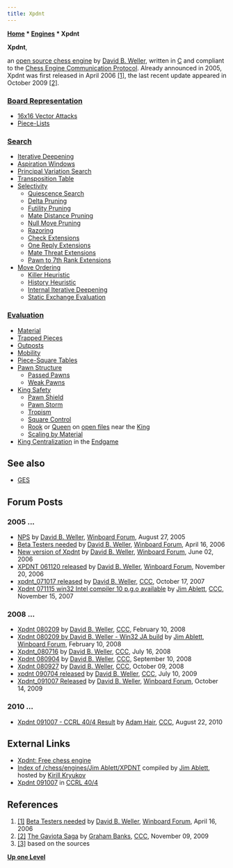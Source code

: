 ```yaml
---
title: Xpdnt
---
```

**[Home](Home "Home") \* [Engines](Engines "Engines") \* Xpdnt**


**Xpdnt**,  

an [open source chess engine](Category:Open_Source "Category:Open Source") by [David B. Weller](David_B._Weller "David B. Weller"), written in [C](C "C") and compliant to the [Chess Engine Communication Protocol](Chess_Engine_Communication_Protocol "Chess Engine Communication Protocol"). 
Already announced in 2005, Xpdnt was first released in April 2006 <a id="cite-note-1" href="#cite-ref-1">[1]</a>, 
the last recent update appeared in October 2009 <a id="cite-note-2" href="#cite-ref-2">[2]</a>. 



### [Board Representation](Board_Representation "Board Representation")


* [16x16 Vector Attacks](Vector_Attacks "Vector Attacks")
* [Piece-Lists](Piece-Lists "Piece-Lists")


### [Search](Search "Search")


* [Iterative Deepening](Iterative_Deepening "Iterative Deepening")
* [Aspiration Windows](Aspiration_Windows "Aspiration Windows")
* [Principal Variation Search](Principal_Variation_Search "Principal Variation Search")
* [Transposition Table](Transposition_Table "Transposition Table")
* [Selectivity](Selectivity "Selectivity")
	+ [Quiescence Search](Quiescence_Search "Quiescence Search")
	+ [Delta Pruning](Delta_Pruning "Delta Pruning")
	+ [Futility Pruning](Futility_Pruning "Futility Pruning")
	+ [Mate Distance Pruning](Mate_Distance_Pruning "Mate Distance Pruning")
	+ [Null Move Pruning](Null_Move_Pruning "Null Move Pruning")
	+ [Razoring](Razoring "Razoring")
	+ [Check Extensions](Check_Extensions "Check Extensions")
	+ [One Reply Extensions](One_Reply_Extensions "One Reply Extensions")
	+ [Mate Threat Extensions](Mate_Threat_Extensions "Mate Threat Extensions")
	+ [Pawn to 7th Rank Extensions](Passed_Pawn_Extensions "Passed Pawn Extensions")
* [Move Ordering](Move_Ordering "Move Ordering")
	+ [Killer Heuristic](Killer_Heuristic "Killer Heuristic")
	+ [History Heuristic](History_Heuristic "History Heuristic")
	+ [Internal Iterative Deepening](Internal_Iterative_Deepening "Internal Iterative Deepening")
	+ [Static Exchange Evaluation](Static_Exchange_Evaluation "Static Exchange Evaluation")


### [Evaluation](Evaluation "Evaluation")


* [Material](Material "Material")
* [Trapped Pieces](Trapped_Pieces "Trapped Pieces")
* [Outposts](Outposts "Outposts")
* [Mobility](Mobility "Mobility")
* [Piece-Square Tables](Piece-Square_Tables "Piece-Square Tables")
* [Pawn Structure](Pawn_Structure "Pawn Structure")
	+ [Passed Pawns](Passed_Pawn "Passed Pawn")
	+ [Weak Pawns](Weak_Pawns "Weak Pawns")
* [King Safety](King_Safety "King Safety")
	+ [Pawn Shield](King_Safety#PawnShield "King Safety")
	+ [Pawn Storm](King_Safety#PawnStorm "King Safety")
	+ [Tropism](King_Safety#KingTropism "King Safety")
	+ [Square Control](King_Safety#SquareControl "King Safety")
	+ [Rook](Rook "Rook") or [Queen](Queen "Queen") on [open files](Open_File "Open File") near the [King](King "King")
	+ [Scaling by Material](King_Safety#Scaling "King Safety")
* [King Centralization](King_Centralization "King Centralization") in the [Endgame](Endgame "Endgame")


## See also


* [GES](GES "GES")


## Forum Posts


### 2005 ...


* [NPS](http://www.open-aurec.com/wbforum/viewtopic.php?f=4&t=3370&p=16850) by [David B. Weller](David_B._Weller "David B. Weller"), [Winboard Forum](Computer_Chess_Forums "Computer Chess Forums"), August 27, 2005
* [Beta Testers needed](http://www.open-aurec.com/wbforum/viewtopic.php?f=4&t=4664&p=24174) by [David B. Weller](David_B._Weller "David B. Weller"), [Winboard Forum](Computer_Chess_Forums "Computer Chess Forums"), April 16, 2006
* [New version of Xpdnt](http://www.open-aurec.com/wbforum/viewtopic.php?f=2&t=4927&p=25313) by [David B. Weller](David_B._Weller "David B. Weller"), [Winboard Forum](Computer_Chess_Forums "Computer Chess Forums"), June 02, 2006
* [XPDNT 061120 released](http://www.open-aurec.com/wbforum/viewtopic.php?f=2&t=5899&p=28499) by [David B. Weller](David_B._Weller "David B. Weller"), [Winboard Forum](Computer_Chess_Forums "Computer Chess Forums"), November 20, 2006
* [xpdnt\_071017 released](http://www.talkchess.com/forum/viewtopic.php?t=17186) by [David B. Weller](David_B._Weller "David B. Weller"), [CCC](CCC "CCC"), October 17, 2007
* [Xpdnt 071115 win32 Intel compiler 10 p.g.o available](http://www.talkchess.com/forum/viewtopic.php?t=17880) by [Jim Ablett](Jim_Ablett "Jim Ablett"), [CCC](CCC "CCC"), November 15, 2007


### 2008 ...


* [Xpdnt 080209](http://www.talkchess.com/forum/viewtopic.php?t=19517) by [David B. Weller](David_B._Weller "David B. Weller"), [CCC](CCC "CCC"), February 10, 2008
* [Xpdnt 080209 by David B. Weller - Win32 JA build](http://www.open-aurec.com/wbforum/viewtopic.php?f=2&t=7128&p=32732) by [Jim Ablett](Jim_Ablett "Jim Ablett"), [Winboard Forum](Computer_Chess_Forums "Computer Chess Forums"), February 10, 2008
* [Xpdnt\_080716](http://www.talkchess.com/forum/viewtopic.php?t=22395) by [David B. Weller](David_B._Weller "David B. Weller"), [CCC](CCC "CCC"), July 16, 2008
* [Xpdnt 080904](http://www.talkchess.com/forum/viewtopic.php?t=23617) by [David B. Weller](David_B._Weller "David B. Weller"), [CCC](CCC "CCC"), September 10, 2008
* [Xpdnt 080927](http://www.talkchess.com/forum/viewtopic.php?t=24275) by [David B. Weller](David_B._Weller "David B. Weller"), [CCC](CCC "CCC"), October 09, 2008
* [xpdnt 090704 released](http://www.talkchess.com/forum/viewtopic.php?t=28889) by [David B. Weller](David_B._Weller "David B. Weller"), [CCC](CCC "CCC"), July 10, 2009
* [Xpdnt\_091007 Released](http://www.open-aurec.com/wbforum/viewtopic.php?f=2&t=50482&p=191657) by [David B. Weller](David_B._Weller "David B. Weller"), [Winboard Forum](Computer_Chess_Forums "Computer Chess Forums"), October 14, 2009


### 2010 ...


* [Xpdnt 091007 - CCRL 40/4 Result](http://www.talkchess.com/forum/viewtopic.php?t=35857) by [Adam Hair](Adam_Hair "Adam Hair"), [CCC](CCC "CCC"), August 22, 2010


## External Links


* [Xpdnt: Free chess engine](http://www.opraus.com/ai/)
* [Index of /chess/engines/Jim Ablett/XPDNT](http://kirr.homeunix.org/chess/engines/Jim%20Ablett/XPDNT/) compiled by [Jim Ablett](Jim_Ablett "Jim Ablett"), hosted by [Kirill Kryukov](Kirill_Kryukov "Kirill Kryukov")
* [Xpdnt 091007](http://ccrl.chessdom.com/ccrl/404/cgi/engine_details.cgi?print=Details&each_game=1&eng=Xpdnt%20091007#Xpdnt_091007) in [CCRL 40/4](CCRL "CCRL")


## References


1. <a id="cite-ref-1" href="#cite-note-1">[1]</a> [Beta Testers needed](http://www.open-aurec.com/wbforum/viewtopic.php?f=4&t=4664&p=24174) by [David B. Weller](David_B._Weller "David B. Weller"), [Winboard Forum](Computer_Chess_Forums "Computer Chess Forums"), April 16, 2006
2. <a id="cite-ref-2" href="#cite-note-2">[2]</a> [The Gaviota Saga](http://www.talkchess.com/forum/viewtopic.php?t=30539) by [Graham Banks](Graham_Banks "Graham Banks"), [CCC](CCC "CCC"), November 09, 2009
3. <a id="cite-ref-3" href="#cite-note-3">[3]</a> based on the sources

**[Up one Level](Engines "Engines")**







 
